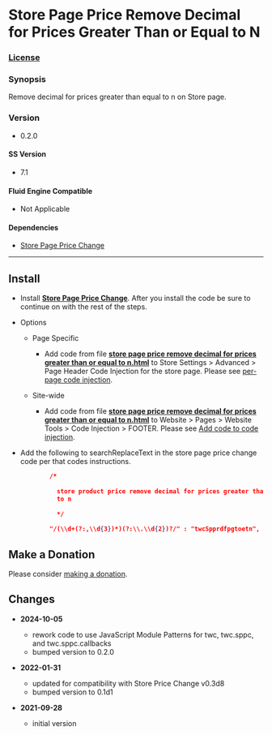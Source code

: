 # Store Page Price Remove Decimal for Prices Greater Than or Equal to N

### [License][1]

### Synopsis

Remove decimal for prices greater than equal to n on Store page.

### Version

  * 0.2.0

#### SS Version

  * 7.1

#### Fluid Engine Compatible

  * Not Applicable

#### Dependencies

  * [Store Page Price Change][2]

---

## Install

* Install **[Store Page Price Change][3]**. After you install the code be sure
  to continue on with the rest of the steps.
  
* Options

  * Page Specific
  
    * Add code from file **[store page price remove decimal for prices greater
      than or equal to n.html][4]** to Store Settings > Advanced >
      Page Header Code Injection for the store page. Please see [per-page code
      injection][5].
      
  * Site-wide
  
    * Add code from file **[store page price remove decimal for prices greater
      than or equal to n.html][4]** to Website > Pages > Website Tools >
      Code Injection > FOOTER. Please see [Add code to code injection][6].
      
* Add the following to searchReplaceText in the store page price change code per
  that codes instructions.
  
  ```json
          /*
          
            store product price remove decimal for prices greater than or equal
            to n
            
            */
            
          "/(\\d+(?:,\\d{3})*)(?:\\.\\d{2})?/" : "twcSpprdfpgtoetn",
    ```

## Make a Donation

Please consider [making a donation][7].

## Changes

* **2024-10-05**

  * rework code to use JavaScript Module Patterns for twc, twc.sppc, and
    twc.sppc.callbacks
  * bumped version to 0.2.0
  
* **2022-01-31**
  
  * updated for compatibility with Store Price Change v0.3d8
  * bumped version to 0.1d1
  
* **2021-09-28**
  
  * initial version

[1]: https://github.com/tomsWebConsulting/twcsl/blob/main/LICENSE.txt#L1
[2]: https://github.com/tomsWebConsulting/twcsl/tree/main/Page/Store/Store%20Page%20Price%20Change
[3]: https://github.com/tomsWebConsulting/twcsl/tree/main/Page/Store/Store%20Page%20Price%20Change#store-page-price-change
[4]: store%20page%20price%20remove%20decimal%20for%20prices%20greater%20than%20or%20equal%20to%20n.html#L1
[5]: https://support.squarespace.com/hc/en-us/articles/205815908-Using-code-injection#toc-per-page-code-injection
[6]: https://support.squarespace.com/hc/en-us/articles/205815908-Using-code-injection#toc-add-code-to-code-injection
[7]: https://github.com/tomsWebConsulting/twcsl#make-a-donation
